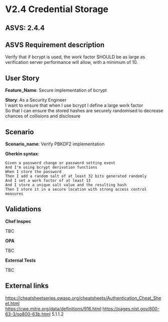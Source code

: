# V2.4 Credential Storage

## ASVS: 2.4.4

## ASVS Requirement description

Verify that if bcrypt is used, the work factor SHOULD be as large as
verification server performance will allow, with a minimum of 10.

## User Story

**Feature_Name**: Secure implementation of bcrypt

**Story**:
As a Security Engineer\
I want to ensure that when I use bcrypt I define a large work factor\
So that I can ensure the stored hashes are securely randomised to 
decrease chances of collisions and disclosure

## Scenario

**Scenario_name**: Verify PBKDF2 implementation

**Gherkin syntax**:

```gherkin
Given a password change or password setting event
And I'm using bcrypt derivation functions
When I store the password
Then I add a random salt of at least 32 bits generated randomly
And I set a work factor of at least 13
And I store a unique salt value and the resulting hash
Then I store it in a secure location with strong access control measures
```

## Validations

**Chef Inspec**

TBC

**OPA**

TBC

**External Tests**

TBC

## External links

<https://cheatsheetseries.owasp.org/cheatsheets/Authentication_Cheat_Sheet.html> \
<https://cwe.mitre.org/data/definitions/916.html>
<https://pages.nist.gov/800-63-3/sp800-63b.html> 5.1.1.2


